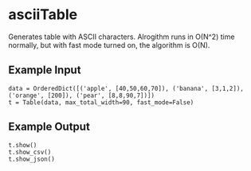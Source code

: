 # asciiTable
Generates table with ASCII characters. Alrogithm runs in O(N^2) time normally, but with fast mode turned on, the algorithm is O(N).

## Example Input
```
data = OrderedDict([('apple', [40,50,60,70]), ('banana', [3,1,2]), ('orange', [200]), ('pear', [8,8,90,7])])
t = Table(data, max_total_width=90, fast_mode=False)
```

## Example Output
```
t.show()
t.show_csv()
t.show_json()
```
